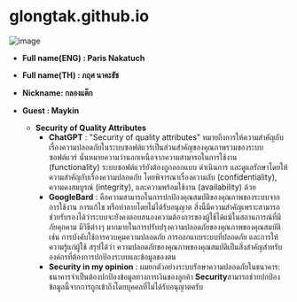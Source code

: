 # glongtak.github.io
![image](https://github.com/glongtak/glongtak.github.io/assets/144388577/7a180696-bee9-424a-a14a-caeb011462e3)

- **Full name(ENG) : Paris Nakatuch**  
- **Full name(TH) : ภฤศ นาคะธัช**  
- **Nickname: กลองแต๊ก**  
- **Guest : Maykin**

   * **Security of Quality Attributes**
     - **ChatGPT** : "Security of quality attributes" หมายถึงการให้ความสำคัญกับเรื่องความปลอดภัยในระบบซอฟต์แวร์เป็นส่วนสำคัญของคุณภาพรวมของระบบซอฟต์แวร์ นั่นหมายความว่านอกเหนือจากความสามารถในการใช้งาน (functionality) ระบบซอฟต์แวร์ยังต้องถูกออกแบบ ดำเนินการ และดูแลรักษาโดยให้ความสำคัญกับเรื่องความปลอดภัย โดยพิจารณาเรื่องความลับ (confidentiality), ความคงสมบูรณ์ (integrity), และความพร้อมใช้งาน (availability) ด้วย
     - **GoogleBard** : คือความสามารถในการปกป้องคุณสมบัติของคุณภาพของระบบจากการใช้งาน การแก้ไข หรือทำลายโดยไม่ได้รับอนุญาต สิ่งนี้มีความสำคัญเพราะสามารถช่วยรับรองได้ว่าระบบจะยังคงตอบสนองความต้องการของผู้ใช้ได้แม้ในสถานการณ์ที่มีภัยคุกคาม
มีวิธีต่างๆ มากมายในการปรับปรุงความปลอดภัยของคุณภาพของคุณสมบัติ เช่น การบังคับใช้การควบคุมความปลอดภัย การออกแบบระบบที่ปลอดภัย และการให้ความรู้แก่ผู้ใช้
สรุปได้ว่า ความปลอดภัยของคุณภาพของคุณสมบัติเป็นสิ่งสำคัญสำหรับองค์กรที่ต้องการปกป้องระบบและข้อมูลของตน
     - **Security in my opinion** : ผมยกตัวอย่างระบบรักษาความปลอดภัยในธนาคาร: ธนาคารจำเป็นต้องปกป้องข้อมูลทางการเงินของลูกค้า **Security**สามารถช่วยปกป้องข้อมูลนี้จากการถูกเข้าถึงโดยบุคคลที่ไม่ได้รับอนุญาตครับ
